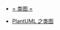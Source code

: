 - [= 类图 =](https://plantuml.com/zh/class-diagram)

- [PlantUML 之类图](https://blog.csdn.net/junhuahouse/article/details/80767632)

